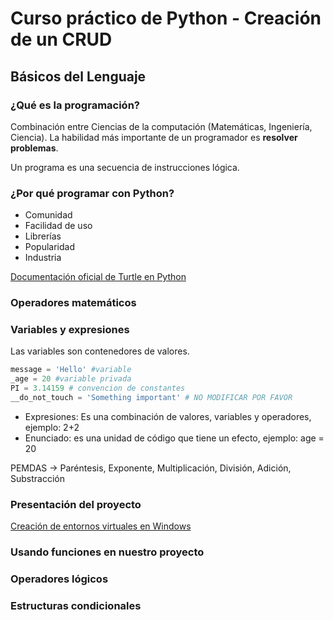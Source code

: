 # Curso práctico de Python - Creación de un CRUD

## Básicos del Lenguaje

### ¿Qué es la programación?

Combinación entre Ciencias de la computación (Matemáticas, Ingeniería, Ciencia). La habilidad más importante de un programador es **resolver problemas**.

Un programa es una secuencia de instrucciones lógica.

### ¿Por qué programar con Python?

- Comunidad
- Facilidad de uso
- Librerías
- Popularidad
- Industria

[Documentación oficial de Turtle en Python](https://docs.python.org/3/library/turtle.html#module-turtle)

### Operadores matemáticos

### Variables y expresiones

Las variables son contenedores de valores.

```python
message = 'Hello' #variable
_age = 20 #variable privada
PI = 3.14159 # convencion de constantes
__do_not_touch = 'Something important' # NO MODIFICAR POR FAVOR
```

- Expresiones: Es una combinación de valores, variables y operadores, ejemplo: 2+2
- Enunciado: es una unidad de código que tiene un efecto, ejemplo: age = 20

PEMDAS -> Paréntesis, Exponente, Multiplicación, División, Adición, Substracción

### Presentación del proyecto

[Creación de entornos virtuales en Windows](https://docs.python.org/es/3.8/library/venv.html)

### Usando funciones en nuestro proyecto

### Operadores lógicos

### Estructuras condicionales
